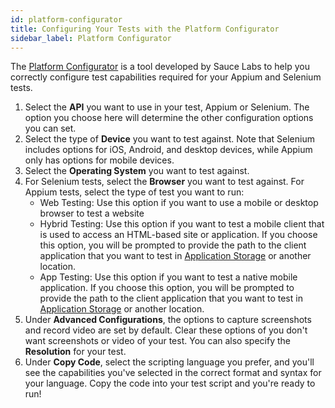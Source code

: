 ```yaml
---
id: platform-configurator
title: Configuring Your Tests with the Platform Configurator
sidebar_label: Platform Configurator
---
```


The [Platform Configurator](https://saucelabs.com/platform/platform-configurator#/) is a tool developed by Sauce Labs to help you correctly configure test capabilities required for your Appium and Selenium tests.

1. Select the **API** you want to use in your test, Appium or Selenium.
The option you choose here will determine the other configuration options you can set.
2. Select the type of **Device** you want to test against.
Note that Selenium includes options for iOS, Android, and desktop devices, while Appium only has options for mobile devices.
3. Select the **Operating System** you want to test against.
4. For Selenium tests, select the **Browser** you want to test against. For Appium tests, select the type of test you want to run:
   * Web Testing: Use this option if you want to use a mobile or desktop browser to test a website
   * Hybrid Testing: Use this option if you want to test a mobile client that is used to access an HTML-based site or application. If you choose this option, you will be prompted to provide the path to the client application that you want to test in [Application Storage](/mobile-apps/app-storage) or another location.
   * App Testing: Use this option if you want to test a native mobile application. If you choose this option, you will be prompted to provide the path to the client application that you want to test in [Application Storage](/mobile-apps/app-storage) or another location.
5. Under **Advanced Configurations**, the options to capture screenshots and record video are set by default. Clear these options of you don't want screenshots or video of your test. You can also specify the **Resolution** for your test.
6. Under **Copy Code**, select the scripting language you prefer, and you'll see the capabilities you've selected in the correct format and syntax for your language. Copy the code into your test script and you're ready to run!
